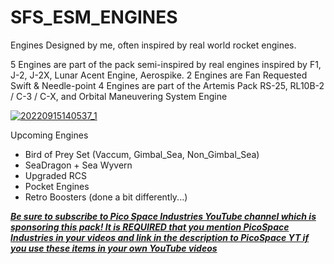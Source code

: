 # SFS_ESM_ENGINES
Engines Designed by me, often inspired by real world rocket engines.

5 Engines are part of the pack semi-inspired by real engines inspired by F1, J-2, J-2X, Lunar Acent Engine, Aerospike.
2 Engines are Fan Requested Swift & Needle-point
4 Engines are part of the Artemis Pack RS-25, RL10B-2 / C-3 / C-X, and Orbital Maneuvering System Engine

[![20220915140537_1](https://user-images.githubusercontent.com/109048742/190477748-19dcaa9a-bfa3-4d93-a5df-a0d43d07bff4.jpg)](https://www.youtube.com/watch?v=yEXZ1rBbpVM&list=PLMPjRe1fil967xbiKBwyrq4LFjW_awDDD)

Upcoming Engines
- Bird of Prey Set (Vaccum, Gimbal_Sea, Non_Gimbal_Sea)
- SeaDragon + Sea Wyvern
- Upgraded RCS
- Pocket Engines
- Retro Boosters (done a bit differently...)

[**_Be sure to subscribe to Pico Space Industries YouTube channel which is sponsoring this pack! It is REQUIRED that you mention PicoSpace Industries in your videos and link in the description to PicoSpace YT if you use these items in your own YouTube videos_**](https://www.youtube.com/channel/UCgPjBqQ1IptrZai4oLVZrXA/?sub_confirmation=1)
